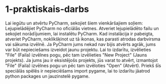 # 1-praktiskais-darbs
Lai iegūtu un atvērtu PyCharm, sekojiet šiem vienkāršajiem soļiem:
Lejupielādējiet PyCharm no oficiālās vietnes.
Atveriet lejupielādēto failu un sekojiet norādījumiem, lai instalētu PyCharm.
Kad instalācija ir pabeigta, atveriet PyCharm, noklikšķinot uz tā ikonas, kas parasti atrodas darbvirsma vai sākuma izvēlnē.
Ja PyCharm jums nekad nav bijis atvērts agrāk, jums var būt nepieciešams izveidot jaunu projektu. Lai to izdarītu, izvēlieties "File" (Faila) izvēlnes pogu, pēc tam izvēlieties "New Project" (Jauns projekts).
Ja jums jau ir eksistējošs projekts, jūs varat to atvērt, izmantojot "File" (Faila) izvēlnes pogu un pēc tam izvēloties "Open" (Atvērt).
Priekš šīs speciālās spēlēs ir nepieciēšams import pygame, lai to izdarītu jāatrod python packages un jauzinstelē pygame.

